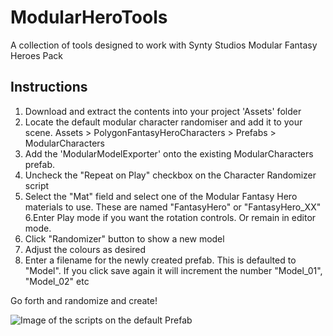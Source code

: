 # ModularHeroTools
A collection of tools designed to work with Synty Studios Modular Fantasy Heroes Pack

## Instructions

1. Download and extract the contents into your project 'Assets' folder
2. Locate the default modular character randomiser and add it to your scene.
Assets > PolygonFantasyHeroCharacters > Prefabs > ModularCharacters
3. Add  the 'ModularModelExporter' onto the existing ModularCharacters prefab.
4. Uncheck the "Repeat on Play" checkbox on the Character Randomizer script
5. Select the  "Mat" field and select one of the Modular Fantasy Hero materials to use.
These are named "FantasyHero" or "FantasyHero_XX"
6.Enter Play mode if you want the rotation controls. Or remain in editor mode.
7. Click "Randomizer" button to show a new model
8. Adjust the colours as desired
9. Enter a filename for the newly created prefab. This is defaulted to "Model".
If you click save again it will increment the number "Model_01", "Model_02" etc

Go forth and randomize and create!

![Image of the scripts on the default Prefab](https://i.imgur.com/ucCPwkV.png)

